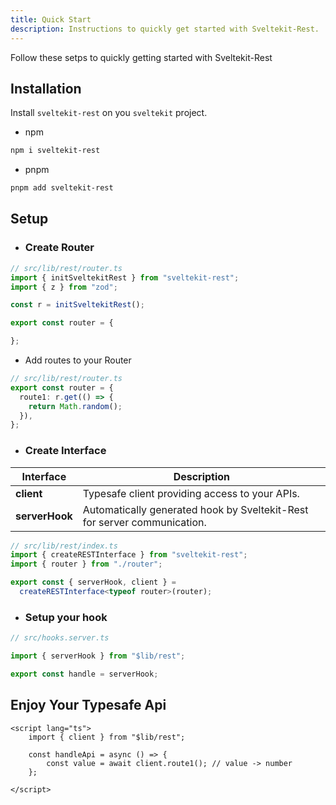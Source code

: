 ```yaml
---
title: Quick Start
description: Instructions to quickly get started with Sveltekit-Rest.
---
```


Follow these setps to quickly getting started with Sveltekit-Rest

## Installation
Install `sveltekit-rest` on you `sveltekit` project.
- npm
```bash title="Install with npm"
npm i sveltekit-rest
```
- pnpm
```bash title="Insall with pnpm"
pnpm add sveltekit-rest
```


## Setup
- ### Create Router
```ts
// src/lib/rest/router.ts
import { initSveltekitRest } from "sveltekit-rest";
import { z } from "zod";

const r = initSveltekitRest();

export const router = {

};
```

- Add routes to your Router

```ts {3-5}
// src/lib/rest/router.ts
export const router = {
  route1: r.get(() => {
    return Math.random();
  }),
};
```
- ### Create Interface


| Interface    | Description                                                |
|-------------------------|------------------------------------------------------------|
| **client**              | Typesafe client providing access to your APIs.               |
| **serverHook**          | Automatically generated hook by Sveltekit-Rest for server communication.  |

```ts
// src/lib/rest/index.ts
import { createRESTInterface } from "sveltekit-rest";
import { router } from "./router";

export const { serverHook, client } =
  createRESTInterface<typeof router>(router);

```

- ### Setup your hook

```ts
// src/hooks.server.ts

import { serverHook } from "$lib/rest";

export const handle = serverHook;

```

## Enjoy Your Typesafe Api

```svelte title="+page.svelte" {5}
<script lang="ts">
    import { client } from "$lib/rest";

    const handleApi = async () => {
        const value = await client.route1(); // value -> number
    };

</script>
```